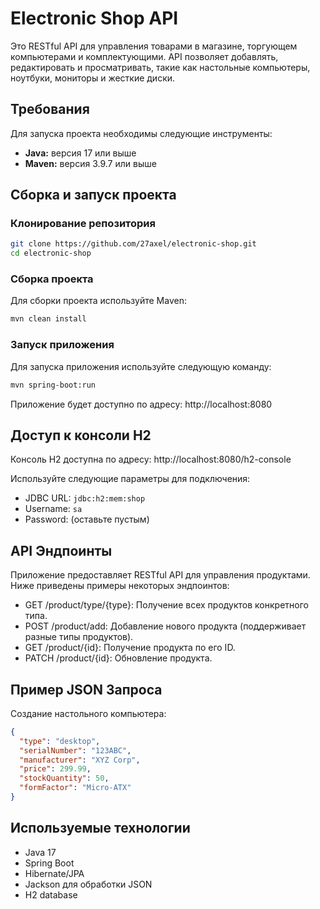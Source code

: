 # Electronic Shop API
Это RESTful API для управления товарами в магазине, торгующем компьютерами и комплектующими. API позволяет добавлять, редактировать и просматривать, такие как настольные компьютеры, ноутбуки, мониторы и жесткие диски.

## Требования

Для запуска проекта необходимы следующие инструменты:

- **Java:** версия 17 или выше
- **Maven:** версия 3.9.7 или выше

## Сборка и запуск проекта

### Клонирование репозитория

```bash
git clone https://github.com/27axel/electronic-shop.git
cd electronic-shop
```

### Сборка проекта

Для сборки проекта используйте Maven:

```bash
mvn clean install
```

### Запуск приложения

Для запуска приложения используйте следующую команду:

```bash
mvn spring-boot:run
```

Приложение будет доступно по адресу: http://localhost:8080

## Доступ к консоли H2

Консоль H2 доступна по адресу: http://localhost:8080/h2-console

Используйте следующие параметры для подключения:

- JDBC URL: `jdbc:h2:mem:shop`
- Username: `sa`
- Password: (оставьте пустым)

## API Эндпоинты

Приложение предоставляет RESTful API для управления продуктами. Ниже приведены примеры некоторых эндпоинтов:

- GET /product/type/{type}: Получение всех продуктов конкретного типа.
- POST /product/add: Добавление нового продукта (поддерживает разные типы продуктов).
- GET /product/{id}: Получение продукта по его ID.
- PATCH /product/{id}: Обновление продукта.

## Пример JSON Запроса

Создание настольного компьютера:

```json
{
  "type": "desktop",
  "serialNumber": "123ABC",
  "manufacturer": "XYZ Corp",
  "price": 299.99,
  "stockQuantity": 50,
  "formFactor": "Micro-ATX"
}
```

## Используемые технологии
- Java 17
- Spring Boot
- Hibernate/JPA
- Jackson для обработки JSON
- H2 database